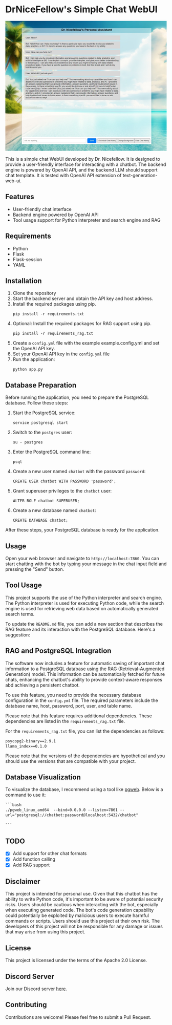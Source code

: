 # DrNiceFellow's Simple Chat WebUI

![Screenshot](/assets/screenshot.png)

This is a simple chat WebUI developed by Dr. Nicefellow. It is designed to provide a user-friendly interface for interacting with a chatbot. The backend engine is powered by OpenAI API, and the backend LLM should support chat template. It is tested with OpenAI API extension of text-generation-web-ui.

## Features

- User-friendly chat interface
- Backend engine powered by OpenAI API
- Tool usage support for Python interpreter and search engine and RAG

## Requirements

- Python
- Flask
- Flask-session
- YAML

## Installation

1. Clone the repository
2. Start the backend server and obtain the API key and host address.
3. Install the required packages using pip. 
   ```
   pip install -r requirements.txt
   ```
4. Optional: Install the required packages for RAG support using pip.
   ```
   pip install -r requirements_rag.txt
   ```
5. Create a `config.yml` file with the example example.config.yml and set the OpenAI API key.
6. Set your OpenAI API key in the `config.yml` file
7. Run the application:
   ```
   python app.py
   ```
   
## Database Preparation

Before running the application, you need to prepare the PostgreSQL database. Follow these steps:

1. Start the PostgreSQL service:
   ```
   service postgresql start
   ```
2. Switch to the `postgres` user:
   ```
   su - postgres
   ```
3. Enter the PostgreSQL command line:
   ```
   psql
   ```
4. Create a new user named `chatbot` with the password `password`:
   ```
   CREATE USER chatbot WITH PASSWORD 'password';
   ```
5. Grant superuser privileges to the `chatbot` user:
   ```
   ALTER ROLE chatbot SUPERUSER;
   ```
6. Create a new database named `chatbot`:
   ```
   CREATE DATABASE chatbot;
   ```

After these steps, your PostgreSQL database is ready for the application.

## Usage

Open your web browser and navigate to `http://localhost:7860`. You can start chatting with the bot by typing your message in the chat input field and pressing the "Send" button.


## Tool Usage

This project supports the use of the Python interpreter and search engine. The Python interpreter is used for executing Python code, while the search engine is used for retrieving web data based on automatically generated search terms.

To update the `README.md` file, you can add a new section that describes the RAG feature and its interaction with the PostgreSQL database. Here's a suggestion:

## RAG and PostgreSQL Integration

The software now includes a feature for automatic saving of important chat information to a PostgreSQL database using the RAG (Retrieval-Augmented Generation) model. This information can be automatically fetched for future chats, enhancing the chatbot's ability to provide context-aware responses abd achieving a persistent chatbot.

To use this feature, you need to provide the necessary database configuration in the `config.yml` file. The required parameters include the database name, host, password, port, user, and table name.

Please note that this feature requires additional dependencies. These dependencies are listed in the `requirements_rag.txt` file.


For the `requirements_rag.txt` file, you can list the dependencies as follows:

```plaintext
psycopg2-binary==2.9.1
llama_index==0.1.0
```

Please note that the versions of the dependencies are hypothetical and you should use the versions that are compatible with your project.

## Database Visualization

To visualize the database, I recommend using a tool like [pgweb](https://github.com/sosedoff/pgweb). Below is a command to use it:
    
    ```bash
    ./pgweb_linux_amd64  --bind=0.0.0.0 --listen=7861 --url="postgresql://chatbot:password@localhost:5432/chatbot"
    
    ```

## TODO

- [x] Add support for other chat formats
- [x] Add function calling
- [x] Add RAG support

## Disclaimer

This project is intended for personal use. Given that this chatbot has the ability to write Python code, it's important to be aware of potential security risks. Users should be cautious when interacting with the bot, especially when executing generated code. The bot's code generation capability could potentially be exploited by malicious users to execute harmful commands or scripts. Users should use this project at their own risk. The developers of this project will not be responsible for any damage or issues that may arise from using this project.

## License

This project is licensed under the terms of the Apache 2.0 License.

## Discord Server

Join our Discord server [here](https://discord.gg/xhcBDEM3).

## Contributing

Contributions are welcome! Please feel free to submit a Pull Request.